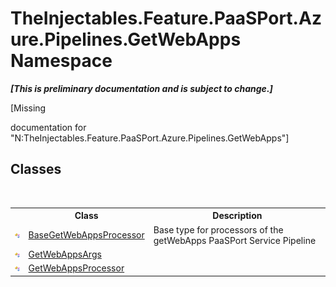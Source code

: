 # TheInjectables.Feature.PaaSPort.Azure.Pipelines.GetWebApps Namespace
 _**\[This is preliminary documentation and is subject to change.\]**_

\[Missing <summary> documentation for "N:TheInjectables.Feature.PaaSPort.Azure.Pipelines.GetWebApps"\]


## Classes
&nbsp;<table><tr><th></th><th>Class</th><th>Description</th></tr><tr><td>![Public class](media/pubclass.gif "Public class")</td><td><a href="ab883881-9537-c286-7b31-8cf715c8fc05">BaseGetWebAppsProcessor</a></td><td>
Base type for processors of the getWebApps PaaSPort Service Pipeline</td></tr><tr><td>![Public class](media/pubclass.gif "Public class")</td><td><a href="a7ae9983-68d9-dded-614d-c9c75d4c65d5">GetWebAppsArgs</a></td><td /></tr><tr><td>![Public class](media/pubclass.gif "Public class")</td><td><a href="6ff2ad34-9072-3424-addb-d43fd35fae37">GetWebAppsProcessor</a></td><td /></tr></table>&nbsp;

